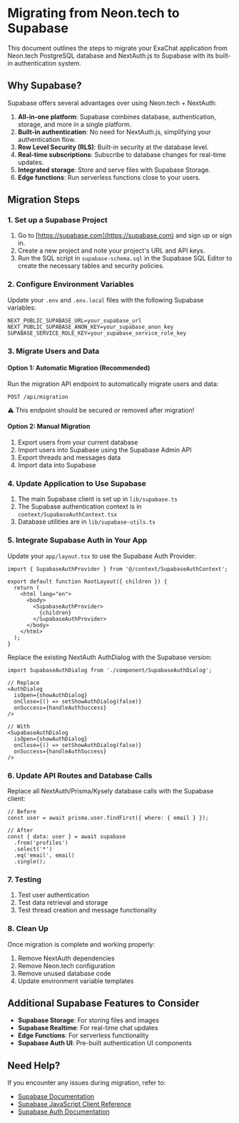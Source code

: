 # Migrating from Neon.tech to Supabase

This document outlines the steps to migrate your ExaChat application from Neon.tech PostgreSQL database and NextAuth.js to Supabase with its built-in authentication system.

## Why Supabase?

Supabase offers several advantages over using Neon.tech + NextAuth:

1. **All-in-one platform**: Supabase combines database, authentication, storage, and more in a single platform.
2. **Built-in authentication**: No need for NextAuth.js, simplifying your authentication flow.
3. **Row Level Security (RLS)**: Built-in security at the database level.
4. **Real-time subscriptions**: Subscribe to database changes for real-time updates.
5. **Integrated storage**: Store and serve files with Supabase Storage.
6. **Edge functions**: Run serverless functions close to your users.

## Migration Steps

### 1. Set up a Supabase Project

1. Go to [https://supabase.com](https://supabase.com) and sign up or sign in.
2. Create a new project and note your project's URL and API keys.
3. Run the SQL script in `supabase-schema.sql` in the Supabase SQL Editor to create the necessary tables and security policies.

### 2. Configure Environment Variables

Update your `.env` and `.env.local` files with the following Supabase variables:

```
NEXT_PUBLIC_SUPABASE_URL=your_supabase_url
NEXT_PUBLIC_SUPABASE_ANON_KEY=your_supabase_anon_key
SUPABASE_SERVICE_ROLE_KEY=your_supabase_service_role_key
```

### 3. Migrate Users and Data

#### Option 1: Automatic Migration (Recommended)

Run the migration API endpoint to automatically migrate users and data:

```
POST /api/migration
```

⚠️ This endpoint should be secured or removed after migration!

#### Option 2: Manual Migration

1. Export users from your current database
2. Import users into Supabase using the Supabase Admin API
3. Export threads and messages data
4. Import data into Supabase

### 4. Update Application to Use Supabase

1. The main Supabase client is set up in `lib/supabase.ts`
2. The Supabase authentication context is in `context/SupabaseAuthContext.tsx`
3. Database utilities are in `lib/supabase-utils.ts`

### 5. Integrate Supabase Auth in Your App

Update your `app/layout.tsx` to use the Supabase Auth Provider:

```tsx
import { SupabaseAuthProvider } from '@/context/SupabaseAuthContext';

export default function RootLayout({ children }) {
  return (
    <html lang="en">
      <body>
        <SupabaseAuthProvider>
          {children}
        </SupabaseAuthProvider>
      </body>
    </html>
  );
}
```

Replace the existing NextAuth AuthDialog with the Supabase version:

```tsx
import SupabaseAuthDialog from './component/SupabaseAuthDialog';

// Replace
<AuthDialog 
  isOpen={showAuthDialog}
  onClose={() => setShowAuthDialog(false)}
  onSuccess={handleAuthSuccess}
/>

// With
<SupabaseAuthDialog 
  isOpen={showAuthDialog}
  onClose={() => setShowAuthDialog(false)}
  onSuccess={handleAuthSuccess}
/>
```

### 6. Update API Routes and Database Calls

Replace all NextAuth/Prisma/Kysely database calls with the Supabase client:

```tsx
// Before
const user = await prisma.user.findFirst({ where: { email } });

// After
const { data: user } = await supabase
  .from('profiles')
  .select('*')
  .eq('email', email)
  .single();
```

### 7. Testing

1. Test user authentication
2. Test data retrieval and storage
3. Test thread creation and message functionality

### 8. Clean Up

Once migration is complete and working properly:

1. Remove NextAuth dependencies
2. Remove Neon.tech configuration
3. Remove unused database code
4. Update environment variable templates

## Additional Supabase Features to Consider

- **Supabase Storage**: For storing files and images
- **Supabase Realtime**: For real-time chat updates
- **Edge Functions**: For serverless functionality
- **Supabase Auth UI**: Pre-built authentication UI components

## Need Help?

If you encounter any issues during migration, refer to:

- [Supabase Documentation](https://supabase.com/docs)
- [Supabase JavaScript Client Reference](https://supabase.com/docs/reference/javascript/introduction)
- [Supabase Auth Documentation](https://supabase.com/docs/guides/auth) 